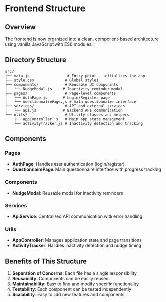 # Frontend Structure

## Overview
The frontend is now organized into a clean, component-based architecture using vanilla JavaScript with ES6 modules.

## Directory Structure

```
src/
├── main.js                 # Entry point - initializes the app
├── style.css              # Global styles
├── components/            # Reusable UI components
│   └── NudgeModal.js     # Inactivity reminder modal
├── pages/                 # Page-level components
│   ├── AuthPage.js       # Login/Register page
│   └── QuestionnairePage.js # Main questionnaire interface
├── services/              # API and external services
│   └── api.js            # Backend API communication
└── utils/                 # Utility classes and helpers
    ├── appController.js   # Main app state management
    └── activityTracker.js # Inactivity detection and tracking
```

## Components

### Pages
- **AuthPage**: Handles user authentication (login/register)
- **QuestionnairePage**: Main questionnaire interface with progress tracking

### Components
- **NudgeModal**: Reusable modal for inactivity reminders

### Services
- **ApiService**: Centralized API communication with error handling

### Utils
- **AppController**: Manages application state and page transitions
- **ActivityTracker**: Handles inactivity detection and nudge timing

## Benefits of This Structure

1. **Separation of Concerns**: Each file has a single responsibility
2. **Reusability**: Components can be easily reused
3. **Maintainability**: Easy to find and modify specific functionality
4. **Testability**: Each component can be tested independently
5. **Scalability**: Easy to add new features and components
